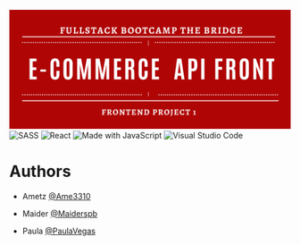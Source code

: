 ![banner](./ECommerceFrontend/src/assets/projectBanner.png)
![SASS](https://img.shields.io/badge/Sass-CC6699?logo=sass&logoColor=white)
![React](https://img.shields.io/badge/React-20232A?logo=react&logoColor=61DAFB)
![Made with JavaScript](https://img.shields.io/badge/Made%20with-JavaScript-yellow?logo=javascript)
![Visual Studio Code](https://img.shields.io/badge/Editor-VSCode-blue?logo=visualstudiocode)

# Authors

- Ametz [@Ame3310](https://www.github.com/Ame3310)

- Maider [@Maiderspb](https://www.github.com/Maiderspb)

- Paula [@PaulaVegas](https://www.github.com/PaulaVegas)
